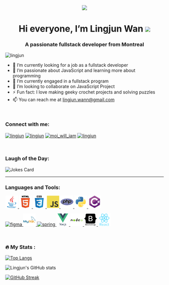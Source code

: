 <div id="header" align="center">
  <img src="https://media2.giphy.com/media/qgQUggAC3Pfv687qPC/giphy.gif?cid=790b7611da9ad35472a6f7a0c1297c3ef9c0655388c5552a&rid=giphy.gif&ct=g" width="500"/>
</div>

<h1 align="center">
  Hi everyone, I’m Lingjun Wan
  <img src="https://media.giphy.com/media/hvRJCLFzcasrR4ia7z/giphy.gif" width="30px"/>
</h1>
<h3 align="center">A passionate fullstack developer from Montreal</h3>
<p align="left"> <img src="https://komarev.com/ghpvc/?username=lingjunwan&label=Profile%20views&color=0e75b6&style=flat" alt="lingjun" /> </p>


- 🔭 I’m currently looking for a job as a fullstack developer  
- 💞️ I’m passionate about JavaScript and learning more about programming
- 🌱 I’m currently engaged in a fullstack program
- 👀 I’m looking to collaborate on JavaScript Project
- ⚡ Fun fact: I love making geeky crochet projects and solving puzzles
- 📫 You can reach me at lingjun.wann@gmail.com  
<br/>
<h3 align="left">Connect with me:</h3>
<p align="left">
<a href="https://linkedin.com/in/lingjunwan" target="blank"><img align="center" src="https://raw.githubusercontent.com/rahuldkjain/github-profile-readme-generator/master/src/images/icons/Social/linked-in-alt.svg" alt="lingjun" height="30" width="40" /></a>
<a href="https://www.facebook.com/william.wan.3511/" target="blank"><img align="center" src="https://raw.githubusercontent.com/rahuldkjain/github-profile-readme-generator/master/src/images/icons/Social/facebook.svg" alt="lingjun" height="30" width="40" /></a>
<a href="https://instagram.com/moi_will_iam" target="blank"><img align="center" src="https://raw.githubusercontent.com/rahuldkjain/github-profile-readme-generator/master/src/images/icons/Social/instagram.svg" alt="moi_will_iam" height="30" width="40" /></a>
<a href="https://twitter.com/moi_william" target="blank"><img align="center" src="https://raw.githubusercontent.com/rahuldkjain/github-profile-readme-generator/master/src/images/icons/Social/twitter.svg" alt="lingjun" height="30" width="40" /></a>

<br/><h3 align="left">Laugh of the Day:</h3>
<img src="https://readme-jokes.vercel.app/api?hideBorder&theme=radical" alt="Jokes Card"/>
</p>
<hr/>

<h3 align="left">Languages and Tools:</h3>
<p align="left">
  <a href="https://www.java.com" target="_blank" rel="noreferrer"> <img src="https://raw.githubusercontent.com/devicons/devicon/master/icons/java/java-original.svg" alt="java" width="40" height="40"/> </a> 
  <a href="https://www.w3.org/html/" target="_blank" rel="noreferrer"> <img src="https://raw.githubusercontent.com/devicons/devicon/master/icons/html5/html5-original-wordmark.svg" alt="html5" width="40" height="40"/> </a> 
  <a href="https://www.w3schools.com/css/" target="_blank" rel="noreferrer"> <img src="https://raw.githubusercontent.com/devicons/devicon/master/icons/css3/css3-original-wordmark.svg" alt="css3" width="40" height="40"/> </a> 
  <a href="https://developer.mozilla.org/en-US/docs/Web/JavaScript" target="_blank" rel="noreferrer"> <img src="https://raw.githubusercontent.com/devicons/devicon/master/icons/javascript/javascript-original.svg" alt="javascript" width="40" height="40"/> </a> 
  <a href="https://www.php.net" target="_blank" rel="noreferrer"> <img src="https://raw.githubusercontent.com/devicons/devicon/master/icons/php/php-original.svg" alt="php" width="40" height="40"/> </a> 
  <a href="https://www.python.org" target="_blank" rel="noreferrer"> <img src="https://raw.githubusercontent.com/devicons/devicon/master/icons/python/python-original.svg" alt="python" width="40" height="40"/> </a> 
  <a href="https://www.w3schools.com/cs/" target="_blank" rel="noreferrer"> <img src="https://raw.githubusercontent.com/devicons/devicon/master/icons/csharp/csharp-original.svg" alt="csharp" width="40" height="40"/> </a> 
  
  <a href="https://www.figma.com/" target="_blank" rel="noreferrer"> <img src="https://www.vectorlogo.zone/logos/figma/figma-icon.svg" alt="figma" width="40" height="40"/> </a> 
  <a href="https://www.mysql.com/" target="_blank" rel="noreferrer"> <img src="https://raw.githubusercontent.com/devicons/devicon/master/icons/mysql/mysql-original-wordmark.svg" alt="mysql" width="40" height="40"/> </a> 
  <a href="https://spring.io/" target="_blank" rel="noreferrer"> <img src="https://www.vectorlogo.zone/logos/springio/springio-icon.svg" alt="spring" width="40" height="40"/> </a> <a href="https://vuejs.org/" target="_blank" rel="noreferrer"> <img src="https://raw.githubusercontent.com/devicons/devicon/master/icons/vuejs/vuejs-original-wordmark.svg" alt="vuejs" width="40" height="40"/> </a>
  <a href="https://nodejs.org" target="_blank" rel="noreferrer"> <img src="https://raw.githubusercontent.com/devicons/devicon/master/icons/nodejs/nodejs-original-wordmark.svg" alt="nodejs" width="40" height="40"/> </a> 
  <a href="https://getbootstrap.com" target="_blank" rel="noreferrer"> <img src="https://raw.githubusercontent.com/devicons/devicon/master/icons/bootstrap/bootstrap-plain-wordmark.svg" alt="bootstrap" width="40" height="40"/> </a> 
  <a href="https://reactjs.org/" target="_blank" rel="noreferrer"> <img src="https://raw.githubusercontent.com/devicons/devicon/master/icons/react/react-original-wordmark.svg" alt="react" width="40" height="40"/> </a> 
</p>
<br/>

### :fire: My Stats :

[![Top Langs](https://github-readme-stats.vercel.app/api/top-langs/?username=lingjunwan&theme=radical)](https://github.com/anuraghazra/github-readme-stats)  

![Lingjun's GitHub stats](https://github-readme-stats.vercel.app/api?username=lingjunwan&show_icons=true&theme=radical)  

[![GitHub Streak](https://streak-stats.demolab.com?user=lingjunwan&theme=radical&ring=8C3FDD&sideNums=A9DD4A)](https://git.io/streak-stats)  

<!---
lingjunwan/lingjunwan is a ✨ special ✨ repository because its `README.md` (this file) appears on your GitHub profile.
You can click the Preview link to take a look at your changes.
--->
